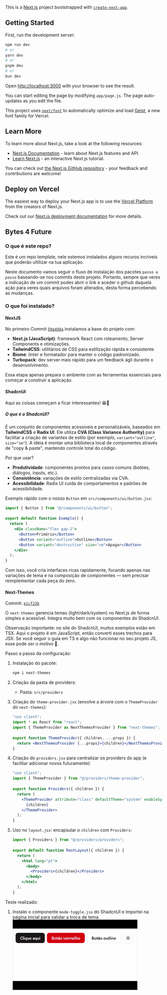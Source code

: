 This is a [Next.js](https://nextjs.org) project bootstrapped with [`create-next-app`](https://github.com/vercel/next.js/tree/canary/packages/create-next-app).

## Getting Started

First, run the development server:

```bash
npm run dev
# or
yarn dev
# or
pnpm dev
# or
bun dev
```

Open [http://localhost:3000](http://localhost:3000) with your browser to see the result.

You can start editing the page by modifying `app/page.js`. The page auto-updates as you edit the file.

This project uses [`next/font`](https://nextjs.org/docs/app/building-your-application/optimizing/fonts) to automatically optimize and load [Geist](https://vercel.com/font), a new font family for Vercel.

## Learn More

To learn more about Next.js, take a look at the following resources:

- [Next.js Documentation](https://nextjs.org/docs) - learn about Next.js features and API.
- [Learn Next.js](https://nextjs.org/learn) - an interactive Next.js tutorial.

You can check out [the Next.js GitHub repository](https://github.com/vercel/next.js) - your feedback and contributions are welcome!

## Deploy on Vercel

The easiest way to deploy your Next.js app is to use the [Vercel Platform](https://vercel.com/new?utm_medium=default-template&filter=next.js&utm_source=create-next-app&utm_campaign=create-next-app-readme) from the creators of Next.js.

Check out our [Next.js deployment documentation](https://nextjs.org/docs/app/building-your-application/deploying) for more details.


## Bytes 4 Future

### O que é este repo?

Este é um repo template, nele estemos instalados alguns recuros incriveis que poderão ultilizar na tua aplicação.

Neste documento vamos seguir o fluxo de instalação dos pacotes `passo a passo` baseando-se nos commits deste projeto. Portanto, sempre que veres a indicação de um commit podes abrir o link e aceder o github daquela ação para veres quais arquivos foram alterados, desta forma percebendo as mudanças.

### O que foi instalado?

#### NextJS
No primeiro Commit [`59addda`](https://github.com/ledevmacedo/nextjs-js-template/commit/59addda40e532c57d8a3521d64ad9a3576995656) instalamos a base do projeto com:

- **Next.js (JavaScript)**: framework React com roteamento, Server Components e otimizações.
- **TailwindCSS**: utilitários de CSS para estilização rápida e consistente.
- **Biome**: linter e formatador para manter o código padronizado.
- **Turbopack**: dev server mais rápido para um feedback ágil durante o desenvolvimento.

Essa etapa apenas prepara o ambiente com as ferramentas essenciais para começar a construir a aplicação.

#### ShadcnUI

Aqui as coisas começam a ficar interessantes! 😁🎨

##### O que é o ShadcnUI?
É um conjunto de componentes acessíveis e personalizáveis, baseados em **TailwindCSS** e **Radix UI**. Ele utiliza **CVA (Class Variance Authority)** para facilitar a criação de variantes de estilo (por exemplo, `variant="outline"`, `size="sm"`). A ideia é montar uma biblioteca local de componentes através de "copy & paste", mantendo controle total do código.

Por que usar?
- **Produtividade**: componentes prontos para casos comuns (botões, diálogos, inputs, etc.).
- **Consistência**: variações de estilo centralizadas via CVA.
- **Acessibilidade**: Radix UI cuida de comportamentos e padrões de acessibilidade.

Exemplo rápido com o nosso `Button` em `src/components/ui/button.jsx`:

```jsx
import { Button } from "@/components/ui/button";

export default function Exemplo() {
  return (
    <div className="flex gap-2">
      <Button>Primário</Button>
      <Button variant="outline">Outline</Button>
      <Button variant="destructive" size="sm">Apagar</Button>
    </div>
  );
}
```

Com isso, você cria interfaces ricas rapidamente, focando apenas nas variações de tema e na composição de componentes — sem precisar reimplementar cada peça do zero.

#### Next-Themes

Commit:  [`e1cf22b`](https://github.com/ledevmacedo/nextjs-js-template/commit/e1cf22bc7c52faafb0e2a64e7ad434fb19b2f85a)

O `next-themes` gerencia temas (light/dark/system) no Next.js de forma simples e acessível. Integra muito bem com os componentes do ShadcnUI.

Observação importante: no site do ShadcnUI, muitos exemplos estão em TSX. Aqui o projeto é em JavaScript, então converti esses trechos para JSX. Se você seguir o guia em TS e algo não funcionar no seu projeto JS, esse pode ser o motivo 😬.

Passo a passo da configuração:
1. Instalação do pacote:
   
   ```bash
   npm i next-themes
   ```

2. Criação da pasta de providers:
   - Pasta: `src/providers`

3. Criação do `theme-provider.jsx` (envolve a árvore com o `ThemeProvider` do `next-themes`):

   ```jsx
   "use client";
   import * as React from "react";
   import { ThemeProvider as NextThemesProvider } from "next-themes";

   export function ThemeProvider({ children, ...props }) {
     return <NextThemesProvider {...props}>{children}</NextThemesProvider>;
   }
   ```

4. Criação do `providers.jsx` para centralizar os providers do app (e facilitar adicionar novos futuramente):

   ```jsx
   "use client";
   import { ThemeProvider } from "@/providers/theme-provider";

   export function Providers({ children }) {
     return (
       <ThemeProvider attribute="class" defaultTheme="system" enableSystem>
         {children}
       </ThemeProvider>
     );
   }
   ```

5. Uso no `layout.jsx`: encapsular o `children` com `Providers`:

   ```jsx
   import { Providers } from "@/providers/providers";

   export default function RootLayout({ children }) {
     return (
       <html lang="pt">
         <body>
           <Providers>{children}</Providers>
         </body>
       </html>
     );
   }
   ```

Teste realizado:
1. Instalei o componente `mode-toggle.jsx` do ShadcnUI e importei na página inicial para validar a troca de tema.
![alt text](public/tutorial/1.gif)

